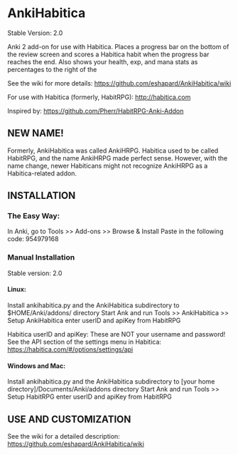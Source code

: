 # AnkiHabitica

Stable Version: 2.0

Anki 2 add-on for use with Habitica. Places a progress bar on the bottom of the review screen and scores a Habitica habit when the progress bar reaches the end. Also shows your health, exp, and mana stats as percentages to the right of the 

See the wiki for more details: https://github.com/eshapard/AnkiHabitica/wiki

For use with Habitica (formerly, HabitRPG): http://habitica.com

Inspired by: https://github.com/Pherr/HabitRPG-Anki-Addon

## NEW NAME!
Formerly, AnkiHabitica was called AnkiHRPG. Habitica used to be called HabitRPG, and the name AnkiHRPG made perfect sense. However, with the name change, newer Habiticans might not recognize AnkiHRPG as a Habitica-related addon.

## INSTALLATION

### The Easy Way:
In Anki, go to Tools >> Add-ons >> Browse & Install
Paste in the following code: 954979168 

### Manual Installation
Stable version: 2.0

#### Linux:

Install ankihabitica.py and the AnkiHabitica subdirectory to $HOME/Anki/addons/ directory
Start Ank and run Tools >> AnkiHabitica >> Setup AnkiHabitica
     enter userID and apiKey from HabitRPG
     
Habitica userID and apiKey: These are NOT your username and password! See the API section of the settings menu in Habitica: https://habitica.com/#/options/settings/api


#### Windows and Mac:

Install ankihabitica.py and the AnkiHabitica subdirectory to [your home directory]/Documents/Anki/addons directory
Start Ank and run Tools >> Setup HabitRPG
     enter userID and apiKey from HabitRPG
     


## USE AND CUSTOMIZATION

See the wiki for a detailed description: https://github.com/eshapard/AnkiHabitica/wiki
            
           
